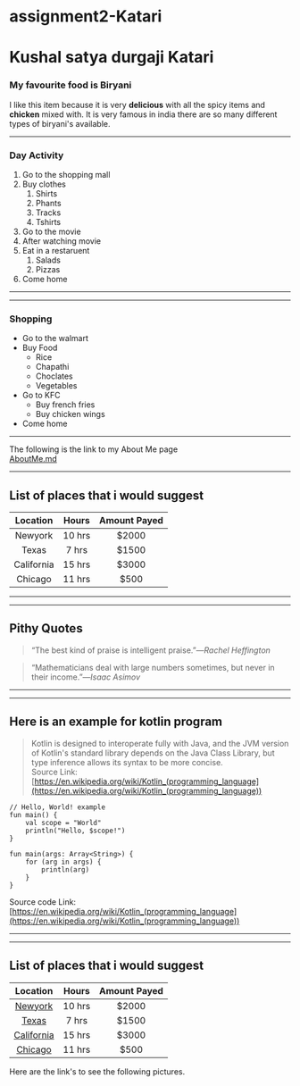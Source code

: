 # assignment2-Katari
# Kushal satya durgaji Katari
### My favourite food is Biryani
I like this item because it is very **delicious** with all the spicy items and **chicken** mixed with.
It is very famous in india there are so many different types of biryani's available. 

***
### Day Activity
1. Go to the shopping mall
2. Buy clothes
   1. Shirts
   2. Phants
   3. Tracks
   4. Tshirts
1. Go to the movie
2. After watching movie 
3. Eat in a restaruent 
   1. Salads
   2. Pizzas
1. Come home
***

***
### Shopping
* Go to the walmart
* Buy Food
   * Rice
   * Chapathi
   * Choclates
   * Vegetables
* Go to KFC
   * Buy french fries 
   * Buy chicken wings
* Come home

***
The following is the link to my About Me page
</br> 
[AboutMe.md](AboutMe.md)

*** 
## List of places that i would suggest
| Location |Hours|Amount Payed|
| :---: | :---: | :---: |
|Newyork|10 hrs| $2000|
|Texas  |7 hrs  | $1500|
|California|15 hrs |$3000|
|Chicago|11 hrs |$500|
***
***
## Pithy Quotes
>“The best kind of praise is intelligent praise.”―*Rachel Heffington</br>*

>“Mathematicians deal with large numbers sometimes, but never in their income.”―*Isaac Asimov*
***
***
## Here is an example for kotlin program
> Kotlin is designed to interoperate fully with Java, and the JVM version of Kotlin's standard library depends on the Java Class Library, but type inference allows its syntax to be more concise.</br>
Source Link:
[https://en.wikipedia.org/wiki/Kotlin_(programming_language](https://en.wikipedia.org/wiki/Kotlin_(programming_language))
```
// Hello, World! example
fun main() {
    val scope = "World"
    println("Hello, $scope!")
}

fun main(args: Array<String>) {
    for (arg in args) {
        println(arg)
    }
}
```
Source code Link:
[https://en.wikipedia.org/wiki/Kotlin_(programming_language](https://en.wikipedia.org/wiki/Kotlin_(programming_language))

***
*** 
## List of places that i would suggest
| Location |Hours|Amount Payed|
| :---: | :---: | :---: |
|[Newyork](Images/NewYork.jpg)|10 hrs| $2000|
|[Texas](Images/Texas.jpg)  |7 hrs  | $1500|
|[California](Images/California.jpg)|15 hrs |$3000|
|[Chicago](Images/Chicago.jpg)|11 hrs |$500|
Here are the link's to see the following pictures.